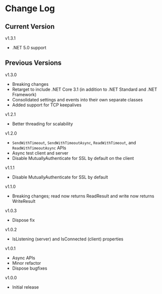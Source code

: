 # Change Log

## Current Version

v1.3.1

- .NET 5.0 support

## Previous Versions

v1.3.0

- Breaking changes
- Retarget to include .NET Core 3.1 (in addition to .NET Standard and .NET Framework)
- Consolidated settings and events into their own separate classes
- Added support for TCP keepalives

v1.2.1

- Better threading for scalability

v1.2.0

- ```SendWithTimeout```, ```SendWithTimeoutAsync```, ```ReadWithTimeout```, and ```ReadWithTimeoutAsync``` APIs
- Async test client and server
- Disable MutuallyAuthenticate for SSL by default on the client

v1.1.1

- Disable MutuallyAuthenticate for SSL by default

v1.1.0

- Breaking changes; read now returns ReadResult and write now returns WriteResult

v1.0.3

- Dispose fix

v1.0.2

- IsListening (server) and IsConnected (client) properties

v1.0.1

- Async APIs
- Minor refactor
- Dispose bugfixes

v1.0.0

- Initial release